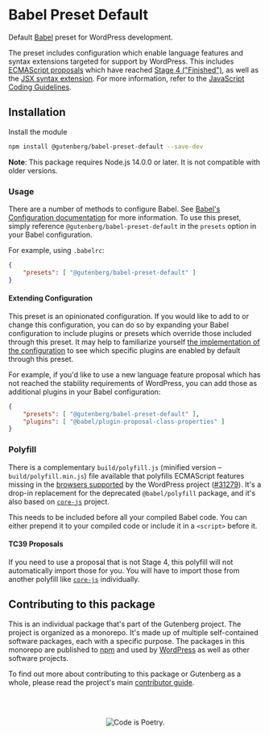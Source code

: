 # Babel Preset Default

Default [Babel](https://babeljs.io/) preset for WordPress development.

The preset includes configuration which enable language features and syntax extensions targeted for support by WordPress. This includes [ECMAScript proposals](https://github.com/tc39/proposals) which have reached [Stage 4 ("Finished")](https://tc39.es/process-document/), as well as the [JSX syntax extension](https://reactjs.org/docs/introducing-jsx.html). For more information, refer to the [JavaScript Coding Guidelines](https://github.com/WordPress/gutenberg/blob/HEAD/docs/contributors/coding-guidelines.md#javascript).

## Installation

Install the module

```bash
npm install @gutenberg/babel-preset-default --save-dev
```

**Note**: This package requires Node.js 14.0.0 or later. It is not compatible with older versions.

### Usage

There are a number of methods to configure Babel. See [Babel's Configuration documentation](https://babeljs.io/docs/en/configuration) for more information. To use this preset, simply reference `@gutenberg/babel-preset-default` in the `presets` option in your Babel configuration.

For example, using `.babelrc`:

```json
{
	"presets": [ "@gutenberg/babel-preset-default" ]
}
```

#### Extending Configuration

This preset is an opinionated configuration. If you would like to add to or change this configuration, you can do so by expanding your Babel configuration to include plugins or presets which override those included through this preset. It may help to familiarize yourself [the implementation of the configuration](https://github.com/WordPress/gutenberg/blob/HEAD/packages/babel-preset-default/index.js) to see which specific plugins are enabled by default through this preset.

For example, if you'd like to use a new language feature proposal which has not reached the stability requirements of WordPress, you can add those as additional plugins in your Babel configuration:

```json
{
	"presets": [ "@gutenberg/babel-preset-default" ],
	"plugins": [ "@babel/plugin-proposal-class-properties" ]
}
```

### Polyfill

There is a complementary `build/polyfill.js` (minified version – `build/polyfill.min.js`) file available that polyfills ECMAScript features missing in the [browsers supported](https://make.wordpress.org/core/handbook/best-practices/browser-support/) by the WordPress project ([#31279](https://github.com/WordPress/gutenberg/pull/31279)). It's a drop-in replacement for the deprecated `@babel/polyfill` package, and it's also based on [`core-js`](https://github.com/zloirock/core-js) project.

This needs to be included before all your compiled Babel code. You can either prepend it to your compiled code or include it in a `<script>` before it.

#### TC39 Proposals

If you need to use a proposal that is not Stage 4, this polyfill will not automatically import those for you. You will have to import those from another polyfill like [`core-js`](https://github.com/zloirock/core-js) individually.

## Contributing to this package

This is an individual package that's part of the Gutenberg project. The project is organized as a monorepo. It's made up of multiple self-contained software packages, each with a specific purpose. The packages in this monorepo are published to [npm](https://www.npmjs.com/) and used by [WordPress](https://make.wordpress.org/core/) as well as other software projects.

To find out more about contributing to this package or Gutenberg as a whole, please read the project's main [contributor guide](https://github.com/WordPress/gutenberg/tree/HEAD/CONTRIBUTING.md).

<br /><br /><p align="center"><img src="https://s.w.org/style/images/codeispoetry.png?1" alt="Code is Poetry." /></p>
